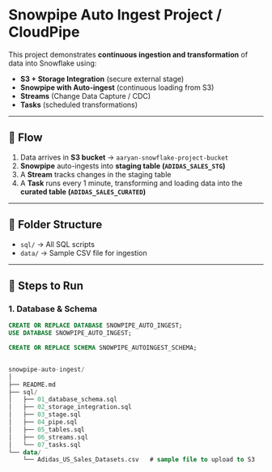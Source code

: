 # Snowpipe Auto Ingest Project / CloudPipe

This project demonstrates **continuous ingestion and transformation** of data into Snowflake using:

- **S3 + Storage Integration** (secure external stage)
- **Snowpipe with Auto-ingest** (continuous loading from S3)
- **Streams** (Change Data Capture / CDC)
- **Tasks** (scheduled transformations)

---

## 📌 Flow
1. Data arrives in **S3 bucket** → `aaryan-snowflake-project-bucket`
2. **Snowpipe** auto-ingests into **staging table (`ADIDAS_SALES_STG`)**
3. A **Stream** tracks changes in the staging table
4. A **Task** runs every 1 minute, transforming and loading data into the **curated table (`ADIDAS_SALES_CURATED`)**

---

## 📂 Folder Structure
- `sql/` → All SQL scripts
- `data/` → Sample CSV file for ingestion

---

## 🚀 Steps to Run

### 1. Database & Schema
```sql
CREATE OR REPLACE DATABASE SNOWPIPE_AUTO_INGEST;
USE DATABASE SNOWPIPE_AUTO_INGEST;

CREATE OR REPLACE SCHEMA SNOWPIPE_AUTOINGEST_SCHEMA;


snowpipe-auto-ingest/
│
├── README.md
├── sql/
│   ├── 01_database_schema.sql
│   ├── 02_storage_integration.sql
│   ├── 03_stage.sql
│   ├── 04_pipe.sql
│   ├── 05_tables.sql
│   ├── 06_streams.sql
│   └── 07_tasks.sql
└── data/
    └── Adidas_US_Sales_Datasets.csv   # sample file to upload to S3

